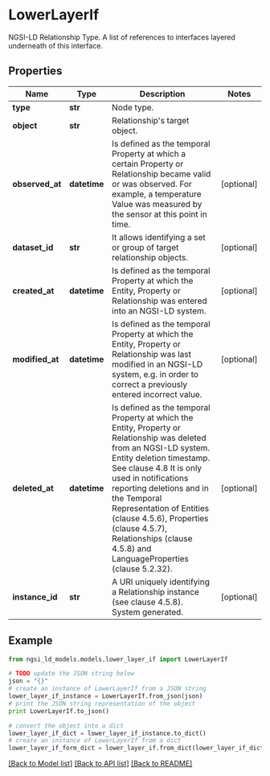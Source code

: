 # LowerLayerIf

NGSI-LD Relationship Type. A list of references to interfaces layered underneath of this interface.

## Properties
Name | Type | Description | Notes
------------ | ------------- | ------------- | -------------
**type** | **str** | Node type.  | 
**object** | **str** | Relationship&#39;s target object.  | 
**observed_at** | **datetime** | Is defined as the temporal Property at which a certain Property or Relationship became valid or was observed. For example, a temperature Value was measured by the sensor at this point in time.  | [optional] 
**dataset_id** | **str** | It allows identifying a set or group of target relationship objects.  | [optional] 
**created_at** | **datetime** | Is defined as the temporal Property at which the Entity, Property or Relationship was entered into an NGSI-LD system.  | [optional] 
**modified_at** | **datetime** | Is defined as the temporal Property at which the Entity, Property or Relationship was last modified in an NGSI-LD system, e.g. in order to correct a previously entered incorrect value.  | [optional] 
**deleted_at** | **datetime** | Is defined as the temporal Property at which the Entity, Property or Relationship was deleted from an NGSI-LD system.  Entity deletion timestamp. See clause 4.8 It is only used in notifications reporting deletions and in the Temporal Representation of Entities (clause 4.5.6), Properties (clause 4.5.7), Relationships (clause 4.5.8) and LanguageProperties (clause 5.2.32).  | [optional] 
**instance_id** | **str** | A URI uniquely identifying a Relationship instance (see clause 4.5.8). System generated.  | [optional] 

## Example

```python
from ngsi_ld_models.models.lower_layer_if import LowerLayerIf

# TODO update the JSON string below
json = "{}"
# create an instance of LowerLayerIf from a JSON string
lower_layer_if_instance = LowerLayerIf.from_json(json)
# print the JSON string representation of the object
print LowerLayerIf.to_json()

# convert the object into a dict
lower_layer_if_dict = lower_layer_if_instance.to_dict()
# create an instance of LowerLayerIf from a dict
lower_layer_if_form_dict = lower_layer_if.from_dict(lower_layer_if_dict)
```
[[Back to Model list]](../README.md#documentation-for-models) [[Back to API list]](../README.md#documentation-for-api-endpoints) [[Back to README]](../README.md)



